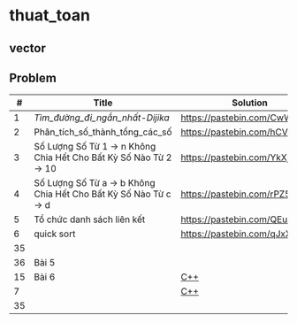 # thuat_toan
## vector
## Problem
| # | Title | Solution | Time | Space | Difficulty | Note | Tag|
|---| ----- | ---------| ---- | ----- | ---------- | ---- | -- |
|1|_Tìm_đường_đi_ngắn_nhất-Dijika_|https://pastebin.com/CwW1AH8j| _ | _ | _ |_ |https://mega.nz/#!P0NFGawD!kFB2UEokdgpOtCINVWqegOhvkxc2veX1xODqSAqbIx0 |
|2|Phân_tích_số_thành_tổng_các_số |https://pastebin.com/hCV1MgkZ | | | | | |
|3|Số Lượng Số Từ 1 -> n Không Chia Hết Cho Bất Kỳ Số Nào Từ 2 -> 10 |https://pastebin.com/YkXj2Avc | | | | |https://mega.nz/#!3tFkSAQI!5eCvgq7sPO1cW8WfQA9wakoBlRXMpMHNVbtL-lx60fQ |
|4|Số Lượng Số Từ a -> b Không Chia Hết Cho Bất Kỳ Số Nào Từ c -> d |https://pastebin.com/rPZ5uP10 | | | | |↑ |
|5|Tổ chức danh sách liên kết |https://pastebin.com/QEuL8bbK | | | | | |
|6|quick sort |https://pastebin.com/qJxXMxJx | | | |tạo_random_số | |
|35| | | | | | | |
|36|Bài 5| | | | | | |
|15|Bài 6| [C++](./Solution/Buổi%202/bai_6.cpp) |  | _O(n)_ | Easy | | |
|7| | [C++](./Solution/Buổi%201/bai_7.cpp)| _O(n*sqrt(n))_ | _O(1)_ | Easy | | |
|35| | | | | | | |

